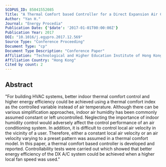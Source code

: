 ```yaml
---
SCOPUS_ID: 85041552085
Title: "A Thermal Comfort based Controller for a Direct Expansion Air Conditioning System"
Author: "Yan H."
Journal: "Energy Procedia"
Publication Date: {'$date': '2017-01-01T00:00:00Z'}
Publication Year: 2017
DOI: "10.1016/j.egypro.2017.12.569"
Source Type: "Conference Proceeding"
Document Type: "cp"
Document Type Description: "Conference Paper"
Affiliation: "Technological and Higher Education Institute of Hong Kong"
Affiliation Country: "Hong Kong"
Cited by count: 2
---
```


## Abstract
"For building HVAC systems, better indoor thermal comfort control and higher energy efficiency could be achieved using a thermal comfort index as the controlled variable instead of air temperature. Although there can be various simplification approaches, indoor air humidity has been commonly assumed constant or left uncontrolled. Neglecting the importance of indoor humidity control would adversely affect the control performance of an air conditioning system. In addition, it is difficult to control local air velocity in the vicinity of a user. Therefore, either a constant local air velocity or an air velocity varying to a preset pattern was assumed in a thermal comfort model. In this paper, a thermal comfort based controller is developed and reported. Controllability tests were carried out which showed that better energy efficiency of the DX A/C system could be achieved when a higher local fan speed was used."
